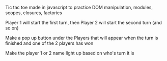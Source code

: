 Tic tac toe made in javascript to practice DOM manipulation, modules, 
scopes, closures, factories


Player 1 will start the first turn, then Player 2 will start the second turn (and so on)

Make a pop up button under the Players that will appear when the turn is finished and one of the 2
players has won

Make the player 1 or 2 name light up based on who's turn it is


